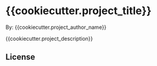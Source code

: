 # {{cookiecutter.project_title}}

By: {{cookiecutter.project_author_name}}

{{cookiecutter.project_description}}

## License
